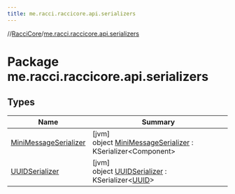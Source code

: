 ```yaml
---
title: me.racci.raccicore.api.serializers
---
```

//[RacciCore](../../index.html)/[me.racci.raccicore.api.serializers](index.html)



# Package me.racci.raccicore.api.serializers



## Types


| Name | Summary |
|---|---|
| [MiniMessageSerializer](-mini-message-serializer/index.html) | [jvm]<br>object [MiniMessageSerializer](-mini-message-serializer/index.html) : KSerializer&lt;Component&gt; |
| [UUIDSerializer](-u-u-i-d-serializer/index.html) | [jvm]<br>object [UUIDSerializer](-u-u-i-d-serializer/index.html) : KSerializer&lt;[UUID](https://docs.oracle.com/javase/8/docs/api/java/util/UUID.html)&gt; |

